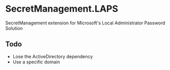# SecretManagement.LAPS

SecretManagement extension for Microsoft's Local Administrator Password Solution

## Todo

- Lose the ActiveDirectory dependency
- Use a specific domain
